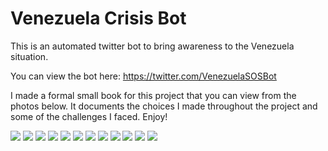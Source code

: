 # Venezuela Crisis Bot
This is an automated twitter bot to bring awareness to the Venezuela situation. 

You can view the bot here: https://twitter.com/VenezuelaSOSBot

I made a formal small book for this project that you can view from the photos below. It documents the choices I made throughout the project and some of the challenges I faced. Enjoy!


![](venezuela/_MG_9317.JPG)
![](venezuela/_MG_9318.JPG)
![](venezuela/_MG_9319.JPG)
![](venezuela/_MG_9321.JPG)
![](venezuela/_MG_9323.JPG)
![](venezuela/_MG_9323.JPG)
![](venezuela/_MG_9324.JPG)
![](venezuela/_MG_9325.JPG)
![](venezuela/_MG_9326.JPG)
![](venezuela/_MG_9327.JPG)
![](venezuela/_MG_9328.JPG)
![](venezuela/_MG_9329.JPG)


